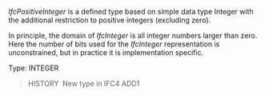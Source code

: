 ﻿_IfcPositiveInteger_ is a defined type based on simple data type Integer with the additional restriction to positive integers (excluding zero).

In principle, the domain of _IfcInteger_ is all integer numbers larger than zero. Here the number of bits used for the _IfcInteger_ representation is unconstrained, but in practice it is implementation specific.

Type: INTEGER

> HISTORY&nbsp; New type in IFC4 ADD1
